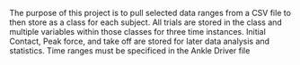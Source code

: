 The purpose of this project is to pull selected data ranges from a CSV file to then store as a class for each subject. 
All trials are stored in the class and multiple variables within those classes for three time instances. Initial Contact, Peak force, and take off are stored for later data analysis and statistics.
Time ranges must be specificed in the Ankle Driver file
